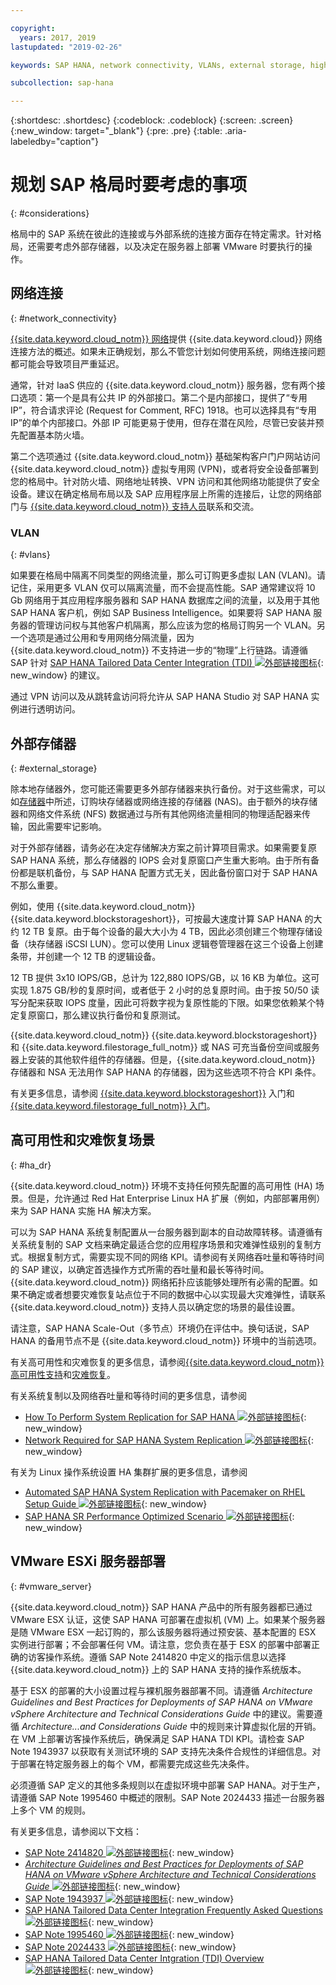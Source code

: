 ```yaml
---

copyright:
  years: 2017, 2019
lastupdated: "2019-02-26"

keywords: SAP HANA, network connectivity, VLANs, external storage, high availability, highly available, disaster recovery, HA, DR, VLANs,

subcollection: sap-hana

---
```


{:shortdesc: .shortdesc}
{:codeblock: .codeblock}
{:screen: .screen}
{:new_window: target="_blank"}
{:pre: .pre}
{:table: .aria-labeledby="caption"}

# 规划 SAP 格局时要考虑的事项
{: #considerations}

格局中的 SAP 系统在彼此的连接或与外部系统的连接方面存在特定需求。针对格局，还需要考虑外部存储器，以及决定在服务器上部署 VMware 时要执行的操作。

## 网络连接
{: #network_connectivity}

[{{site.data.keyword.cloud_notm}} 网络](/docs/infrastructure/sap-hana?topic=sap-hana-about_ibmcloud_for_sap#ibm_cloud_network)提供 {{site.data.keyword.cloud}} 网络连接方法的概述。如果未正确规划，那么不管您计划如何使用系统，网络连接问题都可能会导致项目严重延迟。

通常，针对 IaaS 供应的 {{site.data.keyword.cloud_notm}} 服务器，您有两个接口选项：第一个是具有公共 IP 的外部接口。第二个是内部接口，提供了“专用 IP”，符合请求评论 (Request for Comment, RFC) 1918。也可以选择具有“专用 IP”的单个内部接口。外部 IP 可能更易于使用，但存在潜在风险，尽管已安装并预先配置基本防火墙。

第二个选项通过 {{site.data.keyword.cloud_notm}} 基础架构客户门户网站访问 {{site.data.keyword.cloud_notm}} 虚拟专用网 (VPN)，或者将安全设备部署到您的格局中。针对防火墙、网络地址转换、VPN 访问和其他网络功能提供了安全设备。建议在确定格局布局以及 SAP 应用程序层上所需的连接后，让您的网络部门与 [{{site.data.keyword.cloud_notm}} 支持人员](/docs/get-support?topic=get-support-getting-customer-support#getting-customer-support)联系和交流。

### VLAN
{: #vlans}

如果要在格局中隔离不同类型的网络流量，那么可订购更多虚拟 LAN (VLAN)。请记住，采用更多 VLAN 仅可以隔离流量，而不会提高性能。SAP 通常建议将 10 Gb 网络用于其应用程序服务器和 SAP HANA 数据库之间的流量，以及用于其他 SAP HANA 客户机，例如 SAP Business Intelligence。如果要将 SAP HANA 服务器的管理访问权与其他客户机隔离，那么应该为您的格局订购另一个 VLAN。另一个选项是通过公用和专用网络分隔流量，因为 {{site.data.keyword.cloud_notm}} 不支持进一步的“物理”上行链路。请遵循 SAP 针对 [SAP HANA Tailored Data Center Integration (TDI) ![外部链接图标](../../icons/launch-glyph.svg "外部链接图标")](https://blogs.saphana.com/2015/02/18/sap-hana-tailored-data-center-integration-tdi-overview/){: new_window} 的建议。

通过 VPN 访问以及从跳转盒访问将允许从 SAP HANA Studio 对 SAP HANA 实例进行透明访问。

## 外部存储器
{: #external_storage}

除本地存储器外，您可能还需要更多外部存储器来执行备份。对于这些需求，可以如[存储器](/docs/infrastructure/sap-hana?topic=sap-hana-iaas-overview#storage)中所述，订购块存储器或网络连接的存储器 (NAS)。由于额外的块存储器和网络文件系统 (NFS) 数据通过与所有其他网络流量相同的物理适配器来传输，因此需要牢记影响。

对于外部存储器，请务必在决定存储解决方案之前计算项目需求。如果需要复原 SAP HANA 系统，那么存储器的 IOPS 会对复原窗口产生重大影响。由于所有备份都是联机备份，与 SAP HANA 配置方式无关，因此备份窗口对于 SAP HANA 不那么重要。

例如，使用 {{site.data.keyword.cloud_notm}} {{site.data.keyword.blockstorageshort}}，可按最大速度计算 SAP HANA 的大约 12 TB 复原。由于每个设备的最大大小为 4 TB，因此必须创建三个物理存储设备（块存储器 iSCSI LUN）。您可以使用 Linux 逻辑卷管理器在这三个设备上创建条带，并创建一个 12 TB 的逻辑设备。

12 TB 提供 3x10 IOPS/GB，总计为 122,880 IOPS/GB，以 16 KB 为单位。这可实现 1.875 GB/秒的复原时间，或者低于 2 小时的总复原时间。由于按 50/50 读写分配来获取 IOPS 度量，因此可将数字视为复原性能的下限。如果您依赖某个特定复原窗口，那么建议执行备份和复原测试。

{{site.data.keyword.cloud_notm}} {{site.data.keyword.blockstorageshort}} 和 {{site.data.keyword.filestorage_full_notm}} 或 NAS 可充当备份空间或服务器上安装的其他软件组件的存储器。但是，{{site.data.keyword.cloud_notm}} 存储器和 NSA 无法用作 SAP HANA 的存储器，因为这些选项不符合 KPI 条件。

有关更多信息，请参阅 [{{site.data.keyword.blockstorageshort}}](/docs/infrastructure/BlockStorage?topic=BlockStorage-GettingStarted#GettingStarted) 入门和 [{{site.data.keyword.filestorage_full_notm}} 入门](/docs/infrastructure/FileStorage?topic=FileStorage-GettingStarted#getting-started-with-file-storage)。

## 高可用性和灾难恢复场景
{: #ha_dr}

{{site.data.keyword.cloud_notm}} 环境不支持任何预先配置的高可用性 (HA) 场景。但是，允许通过 Red Hat Enterprise Linux HA 扩展（例如，内部部署用例）来为 SAP HANA 实施 HA 解决方案。

可以为 SAP HANA 系统复制配置从一台服务器到副本的自动故障转移。请遵循有关系统复制的 SAP 文档来确定最适合您的应用程序场景和灾难弹性级别的复制方式。根据复制方式，需要实现不同的网络 KPI。请参阅有关网络吞吐量和等待时间的 SAP 建议，以确定首选操作方式所需的吞吐量和最长等待时间。{{site.data.keyword.cloud_notm}} 网络拓扑应该能够处理所有必需的配置。如果不确定或者想要灾难恢复站点位于不同的数据中心以实现最大灾难弹性，请联系 {{site.data.keyword.cloud_notm}} 支持人员以确定您的场景的最佳设置。

请注意，SAP HANA Scale-Out（多节点）环境仍在评估中。换句话说，SAP HANA 的备用节点不是 {{site.data.keyword.cloud_notm}} 环境中的当前选项。

有关高可用性和灾难恢复的更多信息，请参阅[{{site.data.keyword.cloud_notm}}高可用性支持](/docs/infrastructure/sap-hana?topic=sap-hana-ha#ha)和[灾难恢复](/docs/infrastructure/sap-reference-architecture?topic=sap-reference-architecture-recommendations#dr)。

有关系统复制以及网络吞吐量和等待时间的更多信息，请参阅
  * [How To Perform System Replication for SAP HANA ![外部链接图标](../../icons/launch-glyph.svg "外部链接图标")](https://www.sap.com/documents/2013/10/26c02b58-5a7c-0010-82c7-eda71af511fa.html){: new_window}
  * [Network Required for SAP HANA System Replication ![外部链接图标](../../icons/launch-glyph.svg "外部链接图标")](https://www.sap.com/documents/2014/06/babb2b55-5a7c-0010-82c7-eda71af511fa.html){: new_window}

有关为 Linux 操作系统设置 HA 集群扩展的更多信息，请参阅
  * [Automated SAP HANA System Replication with Pacemaker on RHEL Setup Guide ![外部链接图标](../../icons/launch-glyph.svg "外部链接图标")](https://access.redhat.com/articles/1466063){: new_window}
  * [SAP HANA SR Performance Optimized Scenario ![外部链接图标](../../icons/launch-glyph.svg "外部链接图标")](https://www.suse.com/docrep/documents/ir8w88iwu7/suse_linux_enterprise_server_for_sap_applications_12_sp1.pdf){: new_window}

## VMware ESXi 服务器部署
{: #vmware_server}

{{site.data.keyword.cloud_notm}} SAP HANA 产品中的所有服务器都已通过 VMware ESX 认证，这使 SAP HANA 可部署在虚拟机 (VM) 上。如果某个服务器是随 VMware ESX 一起订购的，那么该服务器将通过预安装、基本配置的 ESX 实例进行部署；不会部署任何 VM。请注意，您负责在基于 ESX 的部署中部署正确的访客操作系统。遵循 SAP Note 2414820 中定义的指示信息以选择 {{site.data.keyword.cloud_notm}} 上的 SAP HANA 支持的操作系统版本。

基于 ESX 的部署的大小设置过程与裸机服务器部署不同。请遵循 *Architecture Guidelines and Best Practices for Deployments of SAP HANA on VMware vSphere Architecture and Technical Considerations Guide* 中的建议。需要遵循 *Architecture...and Considerations Guide* 中的规则来计算虚拟化层的开销。在 VM 上部署访客操作系统后，确保满足 SAP HANA TDI KPI。请检查 SAP Note 1943937 以获取有关测试环境的 SAP 支持先决条件合规性的详细信息。对于部署在特定服务器上的每个 VM，都需要完成这些先决条件。

必须遵循 SAP 定义的其他多条规则以在虚拟环境中部署 SAP HANA。对于生产，请遵循 SAP Note 1995460 中概述的限制。SAP Note 2024433 描述一台服务器上多个 VM 的规则。

有关更多信息，请参阅以下文档：
  * [SAP Note 2414820 ![外部链接图标](../../icons/launch-glyph.svg "外部链接图标")](https://launchpad.support.sap.com/#/notes/2414820){: new_window}
  * [*Architecture Guidelines and Best Practices for Deployments of SAP HANA on VMware vSphere Architecture and Technical Considerations Guide* ![外部链接图标](../../icons/launch-glyph.svg "外部链接图标")](https://www.vmware.com/content/dam/digitalmarketing/vmware/en/pdf/whitepaper/sap_hana_on_vmware_vsphere_best_practices_guide-white-paper.pdf){: new_window}
  * [SAP Note 1943937 ![外部链接图标](../../icons/launch-glyph.svg "外部链接图标")](https://launchpad.support.sap.com/#/notes/1943937){: new_window}
  * [SAP HANA Tailored Data Center Integration Frequently Asked Questions ![外部链接图标](../../icons/launch-glyph.svg "外部链接图标")](https://www.sap.com/documents/2016/05/e8705aae-717c-0010-82c7-eda71af511fa.html){: new_window}
  * [SAP Note 1995460 ![外部链接图标](../../icons/launch-glyph.svg "外部链接图标")](https://launchpad.support.sap.com/#/notes/1995460){: new_window}
  * [SAP Note 2024433 ![外部链接图标](../../icons/launch-glyph.svg "外部链接图标")](https://launchpad.support.sap.com/#/notes/2024433){: new_window}
  * [SAP HANA Tailored Data Center Intgration (TDI) Overview ![外部链接图标](../../icons/launch-glyph.svg "外部链接图标")](https://blogs.saphana.com/2015/02/18/sap-hana-tailored-data-center-integration-tdi-overview/){: new_window}
